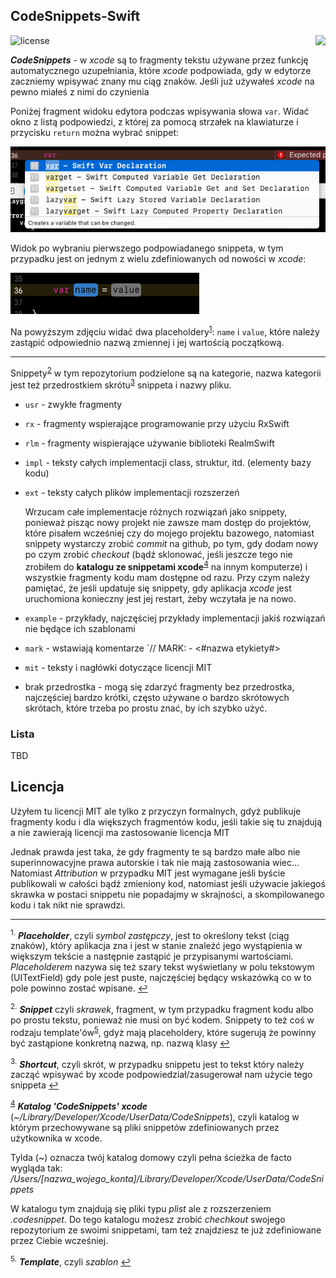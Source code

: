 ## CodeSnippets-Swift  
![license](https://img.shields.io/badge/licencja-MIT-green.svg)
<a title="Tap for English version" href="README-en.md" alt="British flag">
        <img align="right" src="https://upload.wikimedia.org/wikipedia/commons/thumb/a/ae/Flag_of_the_United_Kingdom.svg/28px-Flag_of_the_United_Kingdom.svg.png" /></a>
        
        
***CodeSnippets*** - w *xcode* są to fragmenty tekstu używane przez funkcję automatycznego uzupełniania, które *xcode* podpowiada, gdy w edytorze zaczniemy wpisywać znany mu ciąg znaków. Jeśli już używałeś *xcode* na pewno miałeś z nimi do czynienia

Poniżej fragment widoku edytora podczas wpisywania słowa `var`. Widać okno z listą podpowiedzi, z której za pomocą strzałek na klawiaturze i przycisku `return` można wybrać snippet:

![autocompletion](assets/var_autocomplition_popup.png)

Widok po wybraniu pierwszego podpowiadanego snippeta, w tym przypadku jest on jednym z wielu zdefiniowanych od nowości w *xcode*:

![autocomplited](assets/var_autocomplited.png)

Na powyższym zdjęciu widać dwa placeholdery<sup id="a_placeholder">[1](#f_placeholder)</sup>: `name` i `value`, które należy zastąpić odpowiednio nazwą zmiennej i jej wartością początkową.

---
Snippety<sup id="a_snippet">[2](#f_snippet)</sup> w tym repozytorium podzielone są na kategorie, nazwa kategorii jest też przedrostkiem skrótu<sup id="a_shortcut">[3](#f_shortcut)</sup> snippeta i nazwy pliku.

- `usr` - zwykłe fragmenty

- `rx` - fragmenty wspierające programowanie przy użyciu RxSwift
- `rlm` - fragmenty wispierające używanie biblioteki RealmSwift

- `impl` - teksty całych implementacji class, struktur, itd. (elementy bazy kodu)
- `ext` - teksty całych plików implementacji rozszerzeń

	Wrzucam całe implementacje różnych rozwiązań jako snippety, ponieważ pisząc nowy projekt nie zawsze mam dostęp do projektów, które pisałem wcześniej czy do mojego projektu bazowego, natomiast snippety wystarczy zrobić *commit* na github, po tym, gdy dodam nowy po czym zrobić *checkout* (bądź sklonować, jeśli jeszcze tego nie zrobiłem do __katalogu ze snippetami xcode__<sup id="a_snippet">[4](#f_snippet)</sup> na innym komputerze) i wszystkie fragmenty kodu mam dostępne od razu. Przy czym należy pamiętać, że jeśli updatuje się snippety, gdy aplikacja *xcode* jest uruchomiona konieczny jest jej restart, żeby wczytała je na nowo.
	
- `example` - przykłady, najczęściej przykłady implementacji jakiś rozwiązań nie będące ich szablonami

- `mark` - wstawiają komentarze `// MARK: - <#nazwa etykiety#>
- `mit` - teksty i nagłówki dotyczące licencji MIT

- brak przedrostka - mogą się zdarzyć fragmenty bez przedrostka, najczęściej bardzo krótki, często używane o bardzo skrótowych skrótach, które trzeba po prostu znać, by ich szybko użyć.


### Lista
TBD

## Licencja
Użyłem tu licencji MIT ale tylko z przyczyn formalnych, gdyż publikuje fragmenty kodu i dla większych fragmentów kodu, jeśli takie się tu znajdują a nie zawierają licencji ma zastosowanie licencja MIT

Jednak prawda jest taka, że gdy fragmenty te są bardzo małe albo nie superinnowacyjne prawa autorskie i tak nie mają zastosowania wiec... Natomiast *Attribution* w przypadku MIT jest wymagane jeśli byście publikowali w całości bądź zmieniony kod, natomiast jeśli używacie jakiegoś skrawka w postaci snippetu nie popadajmy w skrajności, a skompilowanego kodu i tak nikt nie sprawdzi.

---

<sup id="f_placeholder">1.</sup> ***Placeholder***, czyli *symbol zastępczy*, jest to określony tekst (ciąg znaków), który aplikacja zna i jest w stanie znaleźć jego wystąpienia w większym tekście a następnie zastąpić je przypisanymi wartościami.  *Placeholderem* nazywa się też szary tekst wyświetlany w polu tekstowym (UITextField) gdy pole jest puste, najczęściej będący wskazówką co w to pole powinno zostać wpisane. [↩](#a_placeholder)

<sup id="f_snippet">2.</sup> ***Snippet*** czyli *skrawek*, fragment, w tym przypadku fragment kodu albo po prostu tekstu, ponieważ nie musi on być kodem. Snippety to też coś w rodzaju template'ów<sup id="a_template">[5](#f_template)</sup>, gdyż mają placeholdery, które sugerują że powinny być zastąpione konkretną nazwą, np. nazwą klasy [↩](#a_snippet)

<sup id="f_shortcut">3.</sup> ***Shortcut***, czyli skrót, w przypadku snippetu jest to tekst który należy zacząć wpisywać by xcode podpowiedział/zasugerował nam użycie tego snippeta [↩](#a_shortcut)

<sup id="a_snippet">[4](#f_snippet)</sup> ***Katalog 'CodeSnippets' xcode*** (_~/Library/Developer/Xcode/UserData/CodeSnippets_), czyli katalog w którym przechowywane są pliki snippetów zdefiniowanych przez użytkownika w xcode.

Tylda (~) oznacza twój katalog domowy czyli pełna ścieżka de facto wygląda tak:
_/Users/[nazwa_wojego_konta]/Library/Developer/Xcode/UserData/CodeSnippets_

W katalogu tym znajdują się pliki typu _plist_ ale z rozszerzeniem _.codesnippet_. Do tego katalogu możesz zrobić _chechkout_ swojego repozytorium ze swoimi snippetami, tam też znajdziesz te już zdefiniowane przez Ciebie wcześniej.

<sup id="f_template">5.</sup> ***Template***, czyli *szablon* [↩](#a_template)


